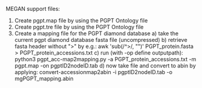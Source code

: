 

MEGAN support files:
1. Create pgpt.map file by using the PGPT Ontology file
2. Create pgpt.tre file by using the PGPT Ontology file
3. Create a mapping file for the PGPT diamond database
	a) take the current pgpt diamond database fasta file (uncompressed)
	b) retrieve fasta header without ">" by e.g.:  awk 'sub(/^>/, "")' PGPT_protein.fasta > PGPT_protein_accessions.txt
	c) run (with -op define outputpath):  python3 pgpt_acc-map2mapping.py -a PGPT_protein_accessions.txt -m pgpt.map -on pgptID2nodeID.tab
	d) now take file and convert to abin by applying: convert-accessionmap2abin -i pgptID2nodeID.tab -o mgPGPT_mapping.abin
	

